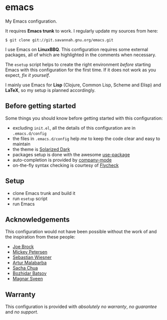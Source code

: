 emacs
=====

My Emacs configuration.

It requires **Emacs trunk** to work. I regularly update my sources from here:
```console
$ git clone git://git.savannah.gnu.org/emacs.git
```

I use Emacs on **LinuxBBQ**. This configuration requires some external packages, all of which are highlighted in the comments when necessary.

The ```esetup``` script helps to create the right environment *before* starting Emacs with this configuration for the first time. If it does not work as you expect, *fix it yourself*.

I mainly use Emacs for **Lisp** (Clojure, Common Lisp, Scheme and Elisp) and **LaTeX**, so my setup is planned accordingly.

Before getting started
----------------------
Some things you should know before getting started with this configuration:
- excluding ```init.el```, all the details of this configuration are in ```.emacs.d/config```
- the files in ```.emacs.d/config``` help *me* to keep the code clear and easy to maintain
- the theme is [Solarized Dark](https://github.com/bbatsov/solarized-emacs)
- packages setup is done with the awesome [use-package](https://github.com/jwiegley/use-package)
- auto-completion is provided by [company-mode](http://company-mode.github.io/)
- on-the-fly syntax checking is courtesy of [Flycheck](https://flycheck.readthedocs.org/)

Setup
-----
- clone Emacs trunk and build it
- run ```esetup``` script
- run Emacs

Acknowledgements
----------------
This configuration would not have been possible without the work of and the inspiration from these people:
- [Joe Brock](https://github.com/DebianJoe)
- [Mickey Petersen](https://github.com/mickeynp)
- [Sebastian Wiesner](https://github.com/lunaryorn)
- [Artur Malabarba](https://github.com/Bruce-Connor)
- [Sacha Chua](https://github.com/sachac)
- [Bozhidar Batsov](https://github.com/bbatsov)
- [Magnar Sveen](https://github.com/magnars)

Warranty
--------
This configuration is provided with *absolutely no warranty*, *no guarantee* and *no support*.
